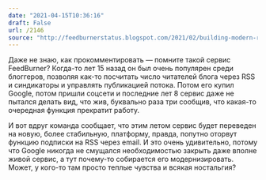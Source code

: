 ```yaml
---
date: "2021-04-15T10:36:16"
draft: False
url: /2146
source: "http://feedburnerstatus.blogspot.com/2021/02/building-modern-rss-feed-infrastructure.html"
---
```


Даже не знаю, как прокомментировать — помните такой сервис FeedBurner? Когда-то лет 15 назад он был очень популярен среди блоггеров, позволяя как-то посчитать число читателей блога через RSS и синдикаторы и управлять публикацией потока. Потом его купил Google, потом пришли соцсети и последние лет 8 сервис даже не пытался делать вид, что жив, буквально раза три сообщив, что какая-то очередная функция прекратит работу.

И вот вдруг команда сообщает, что этим летом сервис будет переведен на новую, более стабильную, платформу, правда, попутно оторвут функцию подписки на RSS через email. И это очень удивительно, потому что Google никогда не смущался необходимостью закрыть даже вполне живой сервис, а тут почему-то собирается его модернизировать. Может, у кого-то там просто теплые чувства  и всякая ностальгия?
